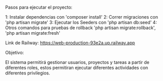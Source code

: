 Pasos para ejecutar el proyecto:

1: Instalar dependencias con 'composer install'
2: Correr migraciones con 'php artisan migrate'
3: Ejecutar los Seeders con 'php artisan db:seed'
4: Otros comandos para pruebas de rollback 'php artisan migrate:rollback', 'php artisan migrate:fresh'

Link de Railway:
https://web-production-93e2a.up.railway.app

Objetivo:

El sistema permitirá gestionar usuarios, proyectos y tareas a partir de diferentes roles,
estos permitiran ejecutar diferentes actividades con diferentes privilegios.